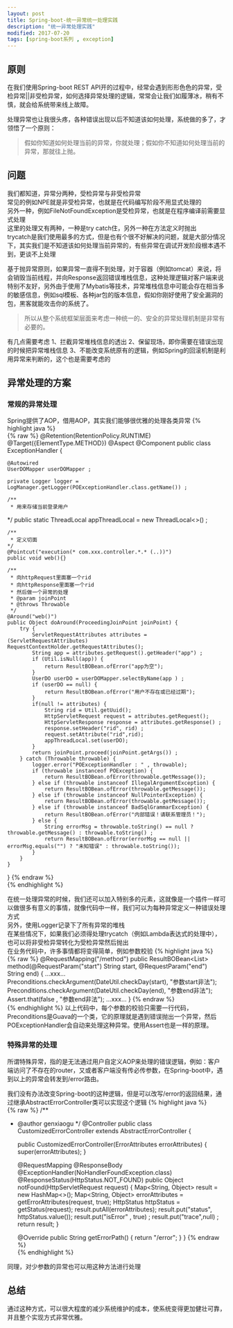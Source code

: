 ```yaml
---
layout: post
title: Spring-boot-统一异常统一处理实践
description: "统一异常处理实践"
modified: 2017-07-20
tags: [spring-boot系列 , exception]
---
```


## 原则
在我们使用Spring-boot REST API开的过程中，经常会遇到形形色色的异常，受检异常||非受检异常，如何选择异常处理的逻辑，常常会让我们如履薄冰，稍有不慎，就会给系统带来线上故障。

处理异常也让我很头疼，各种错误出现以后不知道该如何处理，系统做的多了，才领悟了一个原则：

> 假如你知道如何处理当前的异常，你就处理；假如你不知道如何处理当前的异常，那就往上抛。

## 问题
我们都知道，异常分两种，受检异常与非受检异常  
常见的例如NPE就是非受检异常，也就是在代码编写阶段不用显式处理的   
另外一种，例如FileNotFoundException是受检异常，也就是在程序编译前需要显式处理   
这里的处理又有两种，一种是try catch住，另外一种在方法定义时抛出  
trycatch是我们使用最多的方式，但是也有个很不好解决的问题，就是大部分情况下，其实我们是不知道该如何处理当前异常的，有些异常在调试开发阶段根本遇不到，更谈不上处理  

基于抛异常原则，如果异常一直得不到处理，对于容器（例如tomcat）来说，将会销毁当前线程，并向Response返回错误堆栈信息，这种处理逻辑对客户端来说特别不友好，另外由于使用了Mybatis等技术，异常堆栈信息中可能会存在相当多的敏感信息，例如sql模板、各种jar包的版本信息，假如你刚好使用了安全漏洞的包，黑客就能攻击你的系统了。

> 所以从整个系统框架层面来考虑一种统一的、安全的异常处理机制是非常有必要的。

有几点需要考虑
1、拦截异常堆栈信息的透出
2、保留现场，即你需要在错误出现的时候把异常堆栈信息
3、不能改变系统原有的逻辑，例如Spring的回滚机制是利用异常来判断的，这个也是需要考虑的

## 异常处理的方案

### 常规的异常处理
Spring提供了AOP，借用AOP，其实我们能够很优雅的处理各类异常
{% highlight java %}  
{% raw %}
@Retention(RetentionPolicy.RUNTIME)
@Target({ElementType.METHOD})
@Aspect
@Component
public class ExceptionHandler {

	@Autowired
	UserDOMapper userDOMapper ;

	private Logger logger = LogManager.getLogger(POExceptionHandler.class.getName()) ;

	/**
	 * 用来存储当前登录用户
  */
	public static ThreadLocal<UserDO> appThreadLocal = new ThreadLocal<>() ;

	/**
	 * 定义切面
	*/
	@Pointcut("execution(* com.xxx.controller.*.* (..))")
	public void web(){}

	/**
	 * 向httpRequest里面塞一个rid
	 * 向httpResponse里面塞一个rid
	 * 然后做一个异常的处理
	 * @param joinPoint
	 * @throws Throwable
	 */
	@Around("web()")
	public Object doAround(ProceedingJoinPoint joinPoint) {
		try {
			ServletRequestAttributes attributes = (ServletRequestAttributes) RequestContextHolder.getRequestAttributes();
			String app = attributes.getRequest().getHeader("app") ;
			if (Util.isNull(app)) {
				return ResultBOBean.ofError("app为空");
			}
			UserDO userDO = userDOMapper.selectByName(app ) ;
			if (userDO == null) {
				return ResultBOBean.ofError("用户不存在或已经过期");
			}
			if(null != attributes) {
				String rid = Util.getUuid();
				HttpServletRequest request = attributes.getRequest();
				HttpServletResponse response = attributes.getResponse() ;
				response.setHeader("rid", rid) ;
				request.setAttribute("rid",rid);
				appThreadLocal.set(userDO);
			}
			return joinPoint.proceed(joinPoint.getArgs()) ;
		} catch (Throwable throwable) {
			logger.error("POExceptionHandler : " , throwable);
			if (throwable instanceof POException) {
				return ResultBOBean.ofError(throwable.getMessage());
			} else if (throwable instanceof IllegalArgumentException) {
				return ResultBOBean.ofError(throwable.getMessage());
			} else if (throwable instanceof NullPointerException) {
				return ResultBOBean.ofError(throwable.getMessage());
			} else if (throwable instanceof BadSqlGrammarException) {
				return ResultBOBean.ofError("内部错误！请联系管理员！");
			} else {
				String errorMsg = throwable.toString() == null ? throwable.getMessage() : throwable.toString() ;
				return ResultBOBean.ofError(errorMsg == null || errorMsg.equals("") ? "未知错误" : throwable.toString());
			}
		}
	}
}
{% endraw %}   
{% endhighlight %}

在统一处理异常的时候，我们还可以加入特别多的元素，这就像是一个插件一样可以做很多有意义的事情，就像代码中一样，我们可以为每种异常定义一种错误处理方式    
另外，使用Logger记录下了所有异常的堆栈   
在某些情况下，如果我们必须得处理trycatch（例如Lambda表达式的处理中），也可以将非受检异常转化为受检异常然后抛出   
在业务代码中，许多事情都将变得简单，例如参数校验
{% highlight java %}  
{% raw %}
@RequestMapping("/method")
public ResultBOBean<List<BO>> method(@RequestParam("start") String start, @RequestParam("end") String end) {
    ...xxx...
    Preconditions.checkArgument(DateUtil.checkDay(start), "参数start非法");
    Preconditions.checkArgument(DateUtil.checkDay(end), "参数end非法");
    Assert.that(false , "参数end非法");
    ...xxx...
}
{% endraw %}   
{% endhighlight %}
以上代码中，每个参数的校验只需要一行代码，Preconditions是Guava的一个类，它的原理就是遇到错误抛出一个异常，然后POExceptionHandler会自动来处理这种异常。使用Assert也是一样的原理。  

### 特殊异常的处理
所谓特殊异常，指的是无法通过用户自定义AOP来处理的错误逻辑，例如：客户端访问了不存在的router，又或者客户端没有传必传参数，在Spring-boot中，遇到以上的异常会转发到/error路由。

我们没有办法改变Spring-boot的这种逻辑，但是可以改写/error的返回结果，通过继承AbstractErrorController类可以实现这个逻辑
{% highlight java %}  
{% raw %}
/**
 * @author genxiaogu
 */
@Controller
public class CustomizedErrorController extends AbstractErrorController {

    public CustomizedErrorController(ErrorAttributes errorAttributes) {
        super(errorAttributes);
    }

    @RequestMapping
    @ResponseBody
    @ExceptionHandler(NoHandlerFoundException.class)
    @ResponseStatus(HttpStatus.NOT_FOUND)
    public Object notFound(HttpServletRequest request) {
        Map<String, Object> result = new HashMap<>();
        Map<String, Object> errorAttributes = getErrorAttributes(request, true);
        HttpStatus httpStatus = getStatus(request);
        result.putAll(errorAttributes);
        result.put("status", httpStatus.value());
        result.put("isError" , true) ;
        result.put("trace",null) ;
        return result;
    }

    @Override
    public String getErrorPath() {
        return "/error";
    }
}
{% endraw %}   
{% endhighlight %}

同理，对少参数的异常也可以用这种方法进行处理

## 总结
通过这种方式，可以很大程度的减少系统维护的成本，使系统变得更加健壮可靠，并且整个实现方式非常优雅。







